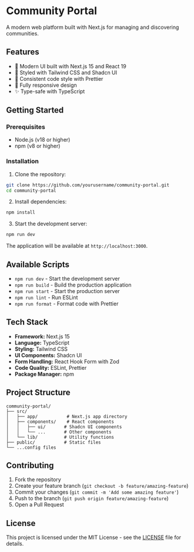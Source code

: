 # Community Portal

A modern web platform built with Next.js for managing and discovering communities.

## Features

- 🚀 Modern UI built with Next.js 15 and React 19
- 💅 Styled with Tailwind CSS and Shadcn UI
- 🎨 Consistent code style with Prettier
- 📱 Fully responsive design
- ✨ Type-safe with TypeScript

## Getting Started

### Prerequisites

- Node.js (v18 or higher)
- npm (v8 or higher)

### Installation

1. Clone the repository:
```bash
git clone https://github.com/yourusername/community-portal.git
cd community-portal
```

2. Install dependencies:
```bash
npm install
```

3. Start the development server:
```bash
npm run dev
```

The application will be available at `http://localhost:3000`.

## Available Scripts

- `npm run dev` - Start the development server
- `npm run build` - Build the production application
- `npm run start` - Start the production server
- `npm run lint` - Run ESLint
- `npm run format` - Format code with Prettier

## Tech Stack

- **Framework:** Next.js 15
- **Language:** TypeScript
- **Styling:** Tailwind CSS
- **UI Components:** Shadcn UI
- **Form Handling:** React Hook Form with Zod
- **Code Quality:** ESLint, Prettier
- **Package Manager:** npm

## Project Structure

```
community-portal/
├── src/
│   ├── app/           # Next.js app directory
│   ├── components/    # React components
│   │   ├── ui/       # Shadcn UI components
│   │   └── ...       # Other components
│   └── lib/          # Utility functions
├── public/           # Static files
└── ...config files
```

## Contributing

1. Fork the repository
2. Create your feature branch (`git checkout -b feature/amazing-feature`)
3. Commit your changes (`git commit -m 'Add some amazing feature'`)
4. Push to the branch (`git push origin feature/amazing-feature`)
5. Open a Pull Request

## License

This project is licensed under the MIT License - see the [LICENSE](LICENSE) file for details.
